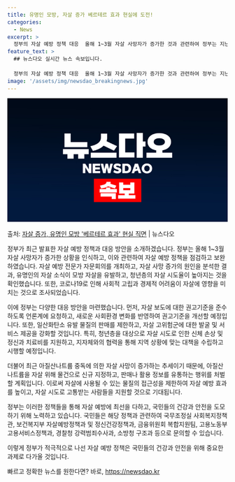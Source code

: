 ```yaml
---
title: 유명인 모방, 자살 증가 베르테르 효과 현실에 도전!
categories:
  - News
excerpt: >
  정부의 자살 예방 정책 대응  올해 1~3월 자살 사망자가 증가한 것과 관련하여 정부는 지난해 말 유명인의 …
feature_text: >
  ## 뉴스다오 실시간 뉴스 속보입니다.

  정부의 자살 예방 정책 대응  올해 1~3월 자살 사망자가 증가한 것과 관련하여 정부는 지난해 말 유명인의 …
image: '/assets/img/newsdao_breakingnews.jpg'
---
```


![뉴스다오 속보](/assets/img/newsdao_breakingnews.jpg)

<p>출처: <a href="https://newsdao.kr/4257" rel="dofollow">자살 증가, 유명인 모방 '베르테르 효과' 현실 직면</a> | 뉴스다오</p>

정부가 최근 발표한 자살 예방 정책과 대응 방안을 소개하겠습니다. 정부는 올해 1~3월 자살 사망자가 증가한 상황을 인식하고, 이와 관련하여 자살 예방 정책을 점검하고 보완하였습니다. 자살 예방 전문가 자문회의를 개최하고, 자살 사망 증가의 원인을 분석한 결과, 유명인의 자살 소식이 모방 자살을 유발하고, 청년층의 자살 시도율이 높아지는 것을 확인했습니다. 또한, 코로나19로 인해 사회적 고립과 경제적 어려움이 자살에 영향을 미치는 것으로 조사되었습니다.

이에 정부는 다양한 대응 방안을 마련했습니다. 먼저, 자살 보도에 대한 권고기준을 준수하도록 언론계에 요청하고, 새로운 사회환경 변화를 반영하여 권고기준을 개선할 예정입니다. 또한, 일산화탄소 유발 물질의 판매를 제한하고, 자살 고위험군에 대한 발굴 및 서비스 제공을 강화할 것입니다. 특히, 청년층을 대상으로 자살 시도로 인한 신체 손상 및 정신과 치료비를 지원하고, 지자체와의 협력을 통해 지역 상황에 맞는 대책을 수립하고 시행할 예정입니다.

더불어 최근 아질산나트륨 중독에 의한 자살 사망이 증가하는 추세이기 때문에, 아질산나트륨을 자살 위해 물건으로 신규 지정하고, 판매나 활용 정보를 유통하는 행위를 처벌할 계획입니다. 이로써 자살에 사용될 수 있는 물질의 접근성을 제한하여 자살 예방 효과를 높이고, 자살 시도로 고통받는 사람들을 지원할 것으로 기대됩니다.

정부는 이러한 정책들을 통해 자살 예방에 최선을 다하고, 국민들의 건강과 안전을 도모하기 위해 노력하고 있습니다. 국민들은 해당 정책과 관련하여 국무조정실 사회복지정책관, 보건복지부 자살예방정책과 및 정신건강정책과, 금융위원회 복합지원팀, 고용노동부 고용서비스정책과, 경찰청 강력범죄수사과, 소방청 구조과 등으로 문의할 수 있습니다. 

이렇게 정부가 적극적으로 나선 자살 예방 정책은 국민들의 건강과 안전을 위해 중요한 과제로 다가올 것입니다. 

빠르고 정확한 뉴스를 원한다면? 바로, <a href="https://newsdao.kr" rel="dofollow">https://newsdao.kr</a>


